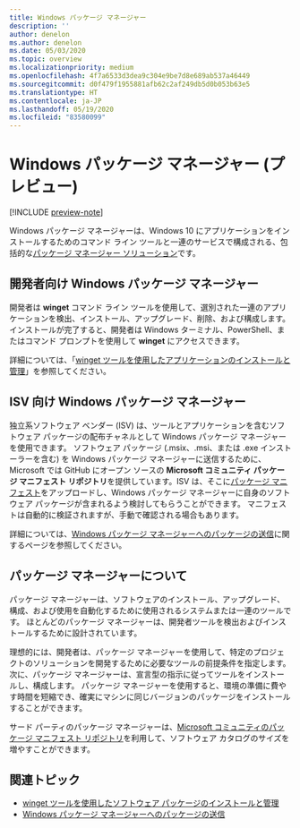 ```yaml
---
title: Windows パッケージ マネージャー
description: ''
author: denelon
ms.author: denelon
ms.date: 05/03/2020
ms.topic: overview
ms.localizationpriority: medium
ms.openlocfilehash: 4f7a6533d3dea9c304e9be7d8e689ab537a46449
ms.sourcegitcommit: d0f479f1955881afb62c2af249db5d0b053b63e5
ms.translationtype: HT
ms.contentlocale: ja-JP
ms.lasthandoff: 05/19/2020
ms.locfileid: "83580099"
---
```

# <a name="windows-package-manager-preview"></a>Windows パッケージ マネージャー (プレビュー)

[!INCLUDE [preview-note](../includes/package-manager-preview.md)]

Windows パッケージ マネージャーは、Windows 10 にアプリケーションをインストールするためのコマンド ライン ツールと一連のサービスで構成される、包括的な[パッケージ マネージャー ソリューション](#understanding-package-managers)です。

## <a name="windows-package-manager-for-developers"></a>開発者向け Windows パッケージ マネージャー

開発者は **winget** コマンド ライン ツールを使用して、選別された一連のアプリケーションを検出、インストール、アップグレード、削除、および構成します。 インストールが完了すると、開発者は Windows ターミナル、PowerShell、またはコマンド プロンプトを使用して **winget** にアクセスできます。

詳細については、「[winget ツールを使用したアプリケーションのインストールと管理](winget/index.md)」を参照してください。

## <a name="windows-package-manager-for-isvs"></a>ISV 向け Windows パッケージ マネージャー

独立系ソフトウェア ベンダー (ISV) は、ツールとアプリケーションを含むソフトウェア パッケージの配布チャネルとして Windows パッケージ マネージャーを使用できます。 ソフトウェア パッケージ (.msix、.msi、または .exe インストーラーを含む) を Windows パッケージ マネージャーに送信するために、Microsoft では GitHub にオープン ソースの **Microsoft コミュニティ パッケージ マニフェスト リポジトリ**を提供しています。ISV は、そこに[パッケージ マニフェスト](package/manifest.md)をアップロードし、Windows パッケージ マネージャーに自身のソフトウェア パッケージが含まれるよう検討してもらうことができます。 マニフェストは自動的に検証されますが、手動で確認される場合もあります。

詳細については、[Windows パッケージ マネージャーへのパッケージの送信](package/repository.md)に関するページを参照してください。

## <a name="understanding-package-managers"></a>パッケージ マネージャーについて

パッケージ マネージャーは、ソフトウェアのインストール、アップグレード、構成、および使用を自動化するために使用されるシステムまたは一連のツールです。 ほとんどのパッケージ マネージャーは、開発者ツールを検出およびインストールするために設計されています。

理想的には、開発者は、パッケージ マネージャーを使用して、特定のプロジェクトのソリューションを開発するために必要なツールの前提条件を指定します。 次に、パッケージ マネージャーは、宣言型の指示に従ってツールをインストールし、構成します。 パッケージ マネージャーを使用すると、環境の準備に費やす時間を短縮でき、確実にマシンに同じバージョンのパッケージをインストールすることができます。

サード パーティのパッケージ マネージャーは、[Microsoft コミュニティのパッケージ マニフェスト リポジトリ](package/repository.md)を利用して、ソフトウェア カタログのサイズを増やすことができます。

## <a name="related-topics"></a>関連トピック

* [winget ツールを使用したソフトウェア パッケージのインストールと管理](winget/index.md)
* [Windows パッケージ マネージャーへのパッケージの送信](package/index.md)
